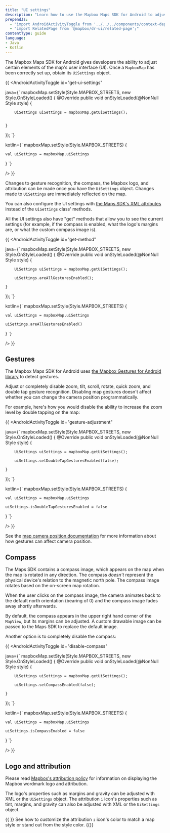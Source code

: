 ```yaml
---
title: "UI settings"
description: "Learn how to use the Mapbox Maps SDK for Android to adjust on-screen UI such as the compass, Mapbox logo, and attribution."
prependJs:
  - "import AndroidActivityToggle from '../../../components/context-dependent/android-activity-toggle';"
  - "import RelatedPage from '@mapbox/dr-ui/related-page';"
contentType: guide
language:
- Java
- Kotlin
---
```



The Mapbox Maps SDK for Android gives developers the ability to adjust certain elements of the map's user interface (UI). Once a `MapboxMap` has been correctly set up, obtain its `UiSettings` object.

{{
<AndroidActivityToggle
  id="get-ui-settings"

java={`
mapboxMap.setStyle(Style.MAPBOX_STREETS, new Style.OnStyleLoaded() {
	@Override
	public void onStyleLoaded(@NonNull Style style) {

		UiSettings uiSettings = mapboxMap.getUiSettings();


	}
});
`}

kotlin={`
mapboxMap.setStyle(Style.MAPBOX_STREETS) {

	val uiSettings = mapboxMap.uiSettings

}
`}

/>
}}

Changes to gesture recognition, the compass, the Mapbox logo, and attribution can be made once you have the `UiSettings` object. Changes made to `UiSettings` are immediately reflected on the map.

You can also configure the UI settings with [the Maps SDK's XML attributes](/android/maps/overview/#mapview-xml-attributes) instead of the `UiSettings` class' methods.

All the UI settings also have "get" methods that allow you to see the current settings (for example, if the compass is enabled, what the logo's margins are, or what the custom compass image is).

{{
<AndroidActivityToggle
  id="get-method"

java={`
mapboxMap.setStyle(Style.MAPBOX_STREETS, new Style.OnStyleLoaded() {
	@Override
	public void onStyleLoaded(@NonNull Style style) {

		UiSettings uiSettings = mapboxMap.getUiSettings();
	
		uiSettings.areAllGesturesEnabled();
	
	}
});
`}

kotlin={`
mapboxMap.setStyle(Style.MAPBOX_STREETS) {

	val uiSettings = mapboxMap.uiSettings
	
	uiSettings.areAllGesturesEnabled()

}
`}

/>
}}

## Gestures

The Mapbox Maps SDK for Android uses [the Mapbox Gestures for Android library](/android/maps/overview/gestures/) to detect gestures.

Adjust or completely disable zoom, tilt, scroll, rotate, quick zoom, and double tap gesture recognition. Disabling map gestures doesn't affect whether you can change the camera position programmatically.

For example, here's how you would disable the ability to increase the zoom level by double tapping on the map:

{{
<AndroidActivityToggle
  id="gesture-adjustment"

java={`
mapboxMap.setStyle(Style.MAPBOX_STREETS, new Style.OnStyleLoaded() {
	@Override
	public void onStyleLoaded(@NonNull Style style) {

		UiSettings uiSettings = mapboxMap.getUiSettings();
	
		uiSettings.setDoubleTapGesturesEnabled(false);
	
	}
});
`}

kotlin={`
mapboxMap.setStyle(Style.MAPBOX_STREETS) {

	val uiSettings = mapboxMap.uiSettings
	
	uiSettings.isDoubleTapGesturesEnabled = false

}
`}

/>
}}

See the [map camera position documentation](/android/maps/overview/camera/#camera-position) for more information about how gestures can affect camera position.

## Compass

The Maps SDK contains a compass image, which appears on the map when the map is rotated in any direction. The compass _doesn't_ represent the physical device's relation to the magnetic north pole. The compass image rotates based on the on-screen map rotation.

When the user clicks on the compass image, the camera animates back to the default north orientation (bearing of 0) and the compass image fades away shortly afterwards.

By default, the compass appears in the upper right hand corner of the `MapView`, but its margins can be adjusted. A custom drawable image can be passed to the Maps SDK to replace the default image.

Another option is to completely disable the compass:

{{
<AndroidActivityToggle
  id="disable-compass"

java={`
mapboxMap.setStyle(Style.MAPBOX_STREETS, new Style.OnStyleLoaded() {
	@Override
	public void onStyleLoaded(@NonNull Style style) {

		UiSettings uiSettings = mapboxMap.getUiSettings();
	
		uiSettings.setCompassEnabled(false);
	
	}
});
`}

kotlin={`
mapboxMap.setStyle(Style.MAPBOX_STREETS) {

	val uiSettings = mapboxMap.uiSettings
	
	uiSettings.isCompassEnabled = false

}
`}

/>
}}


## Logo and attribution

Please read [Mapbox's attribution policy](/android/maps/overview/#attribution) for information on displaying the Mapbox wordmark logo and attribution.

The logo's properties such as margins and gravity can be adjusted with XML or the `UiSettings` object. The attribution `i` icon's properties such as tint, margins, and gravity can also be adjusted with XML or the `UiSettings` object.

{{
  <RelatedPage
    url="/android/maps/examples/change-attribution-color/"
    title="Attribution icon color"
    contentType="example">
}}
See how to customize the attribution `i` icon's color to match a map style or stand out from the style color.
{{</RelatedPage>}}